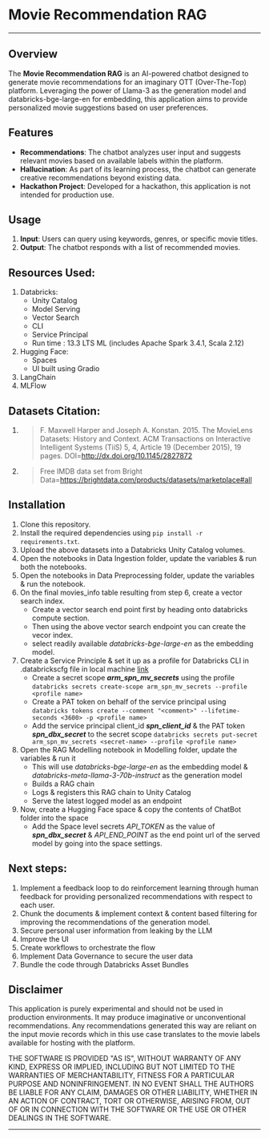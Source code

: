 # Movie Recommendation RAG
---

## Overview

The **Movie Recommendation RAG** is an AI-powered chatbot designed to generate movie recommendations for an imaginary OTT (Over-The-Top) platform. Leveraging the power of Llama-3 as the generation model and databricks-bge-large-en for embedding, this application aims to provide personalized movie suggestions based on user preferences.

## Features

- **Recommendations**: The chatbot analyzes user input and suggests relevant movies based on available labels within the platform.
- **Hallucination**: As part of its learning process, the chatbot can generate creative recommendations beyond existing data.
- **Hackathon Project**: Developed for a hackathon, this application is not intended for production use.

## Usage

1. **Input**: Users can query using keywords, genres, or specific movie titles.
2. **Output**: The chatbot responds with a list of recommended movies.

## Resources Used:

1. Databricks:
    - Unity Catalog
    - Model Serving
    - Vector Search
    - CLI
    - Service Principal
    - Run time : 13.3 LTS ML (includes Apache Spark 3.4.1, Scala 2.12)
2. Hugging Face:
    - Spaces
    - UI built using Gradio
3. LangChain
4. MLFlow

## Datasets Citation:

1. > F. Maxwell Harper and Joseph A. Konstan. 2015. The MovieLens Datasets: History and Context. ACM Transactions on Interactive Intelligent Systems (TiiS) 5, 4, Article 19 (December 2015), 19 pages. DOI=<http://dx.doi.org/10.1145/2827872>

2. > Free IMDB data set from Bright Data=<https://brightdata.com/products/datasets/marketplace#all> 

## Installation

1. Clone this repository.
2. Install the required dependencies using `pip install -r requirements.txt`.
3. Upload the above datasets into a Databricks Unity Catalog volumes.
4. Open the notebooks in Data Ingestion folder, update the variables & run both the notebooks.
5. Open the notebooks in Data Preprocessing folder, update the variables & run the notebook.
6. On the final movies_info table resulting from step 6, create a vector search index. 
    - Create a vector search end point first by heading onto databricks compute section.
    - Then using the above vector search endpoint you can create the vecor index.
    - select readily available _databricks-bge-large-en_ as the embedding model.
7. Create a Service Principle & set it up as a profile for Databricks CLI in .databrickscfg file in local machine [link](https://learn.microsoft.com/en-us/azure/databricks/dev-tools/cli/authentication#azure-sp-auth)
    - Create a secret scope **_arm_spn_mv_secrets_** using the profile
      `databricks secrets create-scope arm_spn_mv_secrets --profile <profile name>`
    - Create a PAT token on behalf of the service principal using 
      `databricks tokens create --comment "<comment>" --lifetime-seconds <3600> -p <profile name>`
    - Add the service principal client_id **_spn_client_id_** & the PAT token **_spn_dbx_secret_** to the secret scope
      `databricks secrets put-secret arm_spn_mv_secrets <secret-name> --profile <profile name>`
8. Open the RAG Modelling notebook in Modelling folder, update the variables & run it
    - This will use _databricks-bge-large-en_ as the embedding model & _databricks-meta-llama-3-70b-instruct_ as the generation model
    - Builds a RAG chain
    - Logs & registers this RAG chain to Unity Catalog
    - Serve the latest logged model as an endpoint
9. Now, create a Hugging Face space & copy the contents of ChatBot folder into the space
    - Add the Space level secrets _API_TOKEN_ as the value of **_spn_dbx_secret_** & _API_END_POINT_ as the end point url of the served model by going into the space settings.

## Next steps:

1. Implement a feedback loop to do reinforcement learning through human feedback for providing personalized recommendations with respect to each user.
2. Chunk the documents & implement context & content based filtering for improving the recommendations of the generation model.
3. Secure personal user information from leaking by the LLM
4. Improve the UI 
5. Create workflows to orchestrate the flow
6. Implement Data Governance to secure the user data
7. Bundle the code through Databricks Asset Bundles

## Disclaimer

This application is purely experimental and should not be used in production environments. It may produce imaginative or unconventional recommendations. Any recommendations generated this way are reliant on the input movie records which in this use case translates to the movie labels available for hosting with the platform.

THE SOFTWARE IS PROVIDED "AS IS", WITHOUT WARRANTY OF ANY KIND, EXPRESS OR IMPLIED, INCLUDING BUT NOT LIMITED TO THE WARRANTIES OF MERCHANTABILITY, FITNESS FOR A PARTICULAR PURPOSE AND NONINFRINGEMENT. IN NO EVENT SHALL THE AUTHORS BE LIABLE FOR ANY CLAIM, DAMAGES OR OTHER LIABILITY, WHETHER IN AN ACTION OF CONTRACT, TORT OR OTHERWISE, ARISING FROM, OUT OF OR IN CONNECTION WITH THE SOFTWARE OR THE USE OR OTHER DEALINGS IN THE SOFTWARE.


---